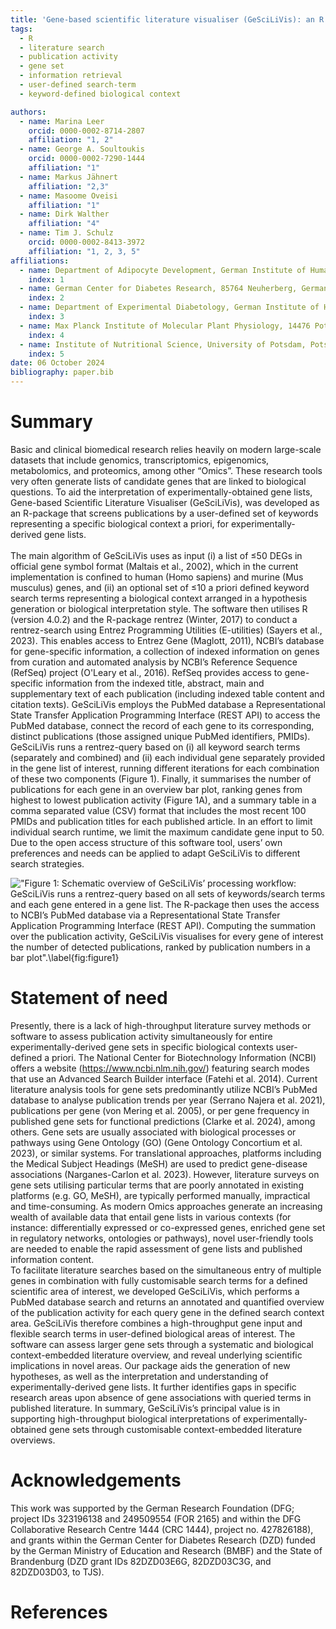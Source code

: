 ```yaml
---
title: 'Gene-based scientific literature visualiser (GeSciLiVis): an R package for interrogating published literature for experimentally-derived gene lists within a priori user-defined biological context'
tags:
  - R
  - literature search
  - publication activity
  - gene set
  - information retrieval
  - user-defined search-term
  - keyword-defined biological context

authors:
  - name: Marina Leer
    orcid: 0000-0002-8714-2807
    affiliation: "1, 2"
  - name: George A. Soultoukis
    orcid: 0000-0002-7290-1444
    affiliation: "1" 
  - name: Markus Jähnert
    affiliation: "2,3" 
  - name: Masoome Oveisi
    affiliation: "1"
  - name: Dirk Walther
    affiliation: "4"
  - name: Tim J. Schulz
    orcid: 0000-0002-8413-3972
    affiliation: "1, 2, 3, 5"
affiliations:
  - name: Department of Adipocyte Development, German Institute of Human Nutrition Potsdam-Rehbrücke, 14558 Nuthetal, Germany
    index: 1
  - name: German Center for Diabetes Research, 85764 Neuherberg, Germany
    index: 2
  - name: Department of Experimental Diabetology, German Institute of Human Nutrition Potsdam-Rehbrücke, 14558 Nuthetal, Germany
    index: 3
  - name: Max Planck Institute of Molecular Plant Physiology, 14476 Potsdam, Germany
    index: 4
  - name: Institute of Nutritional Science, University of Potsdam, Potsdam-Rehbrücke, 14558 Nuthetal, Germany
    index: 5
date: 06 October 2024
bibliography: paper.bib
---
```


# Summary

Basic and clinical biomedical research relies heavily on modern large-scale datasets that include genomics, transcriptomics, epigenomics, metabolomics, and proteomics, among other “Omics”. These research tools very often generate lists of candidate genes that are linked to biological questions. To aid the interpretation of experimentally-obtained gene lists, Gene-based Scientific Literature Visualiser (GeSciLiVis), was developed as an R-package that screens publications by a user-defined set of keywords representing a specific biological context a priori, for experimentally-derived gene lists.
<br>
<br>
The main algorithm of GeSciLiVis uses as input (i) a list of ≤50 DEGs in official gene symbol format (Maltais et al., 2002), which in the current implementation is confined to human (Homo sapiens) and murine (Mus musculus) genes, and (ii) an optional set of ≤10 a priori defined keyword search terms representing a biological context arranged in a hypothesis generation or biological interpretation style. The software then utilises R (version 4.0.2) and the R-package rentrez (Winter, 2017) to conduct a rentrez-search using Entrez Programming Utilities (E-utilities) (Sayers et al., 2023). This enables access to Entrez Gene (Maglott, 2011), NCBI’s database for gene-specific information, a collection of indexed information on genes from curation and automated analysis by NCBI’s Reference Sequence (RefSeq) project (O'Leary et al., 2016). RefSeq provides access to gene-specific information from the indexed title, abstract, main and supplementary text of each publication (including indexed table content and citation texts). GeSciLiVis employs the PubMed database a Representational State Transfer Application Programming Interface (REST API) to access the PubMed database, connect the record of each gene to its corresponding, distinct publications (those assigned unique PubMed identifiers, PMIDs). GeSciLiVis runs a rentrez-query based on (i) all keyword search terms (separately and combined) and (ii) each individual gene separately provided in the gene list of interest, running different iterations for each combination of these two components (Figure 1). Finally, it summarises the number of publications for each gene in an overview bar plot, ranking genes from highest to lowest publication activity (Figure 1A), and a summary table in a comma separated value (CSV) format that includes the most recent 100 PMIDs and publication titles for each published article. In an effort to limit individual search runtime, we limit the maximum candidate gene input to 50. Due to the open access structure of this software tool, users’ own preferences and needs can be applied to adapt GeSciLiVis to different search strategies. 

<p align="center">

!["Figure 1: Schematic overview of GeSciLiVis’ processing workflow: GeSciLiVis runs a rentrez-query based on all sets of keywords/search terms and each gene entered in a gene list. The R-package then uses the access to NCBI’s PubMed database via a Representational State Transfer Application Programming Interface (REST API). Computing the summation over the publication activity, GeSciLiVis visualises for every gene of interest the number of detected publications, ranked by publication numbers in a bar plot".\label{fig:figure1}](Picture1a.png)

# Statement of need
Presently, there is a lack of high-throughput literature survey methods or software to assess publication activity simultaneously for entire experimentally-derived gene sets in specific biological contexts user-defined a priori. The National Center for Biotechnology Information (NCBI) offers a website (https://www.ncbi.nlm.nih.gov/) featuring search modes that use an Advanced Search Builder interface (Fatehi et al. 2014). Current literature analysis tools for gene sets predominantly utilize NCBI’s PubMed database to analyse publication trends per year (Serrano Najera et al. 2021), publications per gene (von Mering et al. 2005), or per gene frequency in published gene sets for functional predictions (Clarke et al. 2024), among others. Gene sets are usually associated with biological processes or pathways using Gene Ontology (GO) (Gene Ontology Concortium et al. 2023), or similar systems. For translational approaches, platforms including the Medical Subject Headings (MeSH) are used to predict gene-disease associations (Narganes-Carlon et al. 2023). However, literature surveys on gene sets utilising particular terms that are poorly annotated in existing platforms (e.g. GO, MeSH), are typically performed manually, impractical and time-consuming. As modern Omics approaches generate an increasing wealth of available data that entail gene lists in various contexts (for instance: differentially expressed or co-expressed genes, enriched gene set in regulatory networks, ontologies or pathways), novel user-friendly tools are needed to enable the rapid assessment of gene lists and published information content. <br>
To facilitate literature searches based on the simultaneous entry of multiple genes in combination with fully customisable search terms for a defined scientific area of interest, we developed GeSciLiVis, which performs a PubMed database search and returns an annotated and quantified overview of the publication activity for each query gene in the defined search context area. GeSciLiVis therefore combines a high-throughput gene input and flexible search terms in user-defined biological areas of interest. The software can assess larger gene sets through a systematic and biological context-embedded literature overview, and reveal underlying scientific implications in novel areas. Our package aids the generation of new hypotheses, as well as the interpretation and understanding of experimentally-derived gene lists. It further identifies gaps in specific research areas upon absence of gene associations with queried terms in published literature. In summary, GeSciLiVis’s principal value is in supporting high-throughput biological interpretations of experimentally-obtained gene sets through customisable context-embedded literature overviews.

# Acknowledgements

This work was supported by the German Research Foundation (DFG; project IDs 323196138 and 249509554 (FOR 2165) and within the DFG Collaborative Research Centre 1444 (CRC 1444), project no. 427826188), and grants within the German Center for Diabetes Research (DZD) funded by the German Ministry of Education and Research (BMBF) and the State of Brandenburg (DZD grant IDs 82DZD03E6G, 82DZD03C3G, and 82DZD03D03, to TJS).

# References

